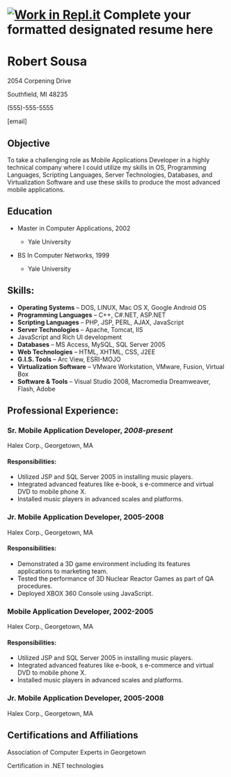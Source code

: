 
[![Work in Repl.it](https://classroom.github.com/assets/work-in-replit-14baed9a392b3a25080506f3b7b6d57f295ec2978f6f33ec97e36a161684cbe9.svg)](https://classroom.github.com/online_ide?assignment_repo_id=414335&assignment_repo_type=GroupAssignmentRepo)
Complete your formatted designated resume here
=======
# Robert Sousa

2054 Corpening Drive

Southfield, MI 48235

(555)-555-5555

[email]

## Objective

 To take a challenging role as Mobile Applications Developer in a highly technical company where I could utilize my skills in OS, Programming Languages, Scripting Languages, Server Technologies, Databases, and Virtualization Software and use these skills to produce the most advanced mobile applications.

## Education

* Master in Computer Applications, 2002

   * Yale University

* BS In Computer Networks, 1999

  * Yale University

## Skills:

* **Operating Systems** – DOS, LINUX, Mac OS X, Google Android OS
* **Programming Languages** – C++, C#.NET, ASP.NET
* **Scripting Languages** – PHP, JSP, PERL, AJAX, JavaScript
* **Server Technologies** – Apache, Tomcat, IIS
* JavaScript and Rich UI development
* **Databases** – MS Access, MySQL, SQL Server 2005
* **Web Technologies** – HTML, XHTML, CSS, J2EE
* **G.I.S. Tools** – Arc View, ESRI-MOJO
* **Virtualization Software** – VMware Workstation, VMware, Fusion, Virtual Box
* **Software & Tools** – Visual Studio 2008, Macromedia Dreamweaver, Flash, Adobe


## Professional Experience:

### Sr. Mobile Application Developer, *2008-present* 
Halex Corp., Georgetown, MA

#### Responsibilities:

* Utilized JSP and SQL Server 2005 in installing music players.
* Integrated advanced features like e-book, s e-commerce and virtual DVD to mobile phone X.
* Installed music players in advanced scales and platforms.

### Jr. Mobile Application Developer, 2005-2008
Halex Corp., Georgetown, MA

#### Responsibilities:

* Demonstrated a 3D game environment including its features applications to marketing team.
* Tested the performance of 3D Nuclear Reactor Games as part of QA procedures.
* Deployed XBOX 360 Console using JavaScript.

### Mobile Application Developer, 2002-2005
Halex Corp., Georgetown, MA

#### Responsibilities:

* Utilized JSP and SQL Server 2005 in installing music players.
* Integrated advanced features like e-book, s e-commerce and virtual DVD to mobile phone X.
* Installed music players in advanced scales and platforms.

### Jr. Mobile Application Developer, 2005-2008
Halex Corp., Georgetown, MA

## Certifications and Affiliations

Association of Computer Experts in Georgetown

Certification in .NET technologies